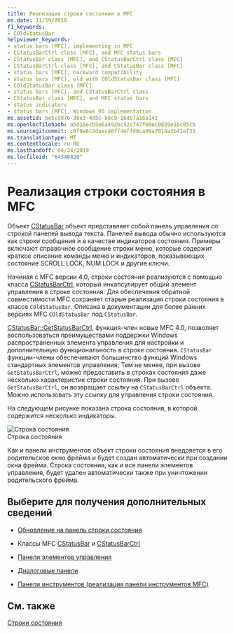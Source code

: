 ```yaml
---
title: Реализация строки состояния в MFC
ms.date: 11/19/2018
f1_keywords:
- COldStatusBar
helpviewer_keywords:
- status bars [MFC], implementing in MFC
- CStatusBarCtrl class [MFC], and MFC status bars
- CStatusBar class [MFC], and CStatusBarCtrl class [MFC]
- CStatusBarCtrl class [MFC], and CStatusBar class [MFC]
- status bars [MFC], backward compatibility
- status bars [MFC], old with COldStatusBar class [MFC]
- COldStatusBar class [MFC]
- status bars [MFC], and CStatusBarCtrl class
- CStatusBar class [MFC], and MFC status bars
- status indicators
- status bars [MFC], Windows 95 implementation
ms.assetid: be5cd876-38e3-4d5c-b8cb-16d57a16a142
ms.openlocfilehash: abd16ecb5e6a492bc42c747f60ec0859e1bc05cb
ms.sourcegitcommit: c6f8e6c2daec40ff4effd8ca99a7014a3b41ef33
ms.translationtype: MT
ms.contentlocale: ru-RU
ms.lasthandoff: 04/24/2019
ms.locfileid: "64346420"
---
```

# <a name="status-bar-implementation-in-mfc"></a>Реализация строки состояния в MFC

Объект [CStatusBar](../mfc/reference/cstatusbar-class.md) объект представляет собой панель управления со строкой панелей вывода текста. Панелей вывода обычно используются как строки сообщения и в качестве индикаторов состояния. Примеры включают справочное сообщение строки меню, которые содержит краткое описание команды меню и индикаторов, показывающих состояние SCROLL LOCK, NUM LOCK и другие ключи.

Начиная с MFC версии 4.0, строки состояния реализуются с помощью класса [CStatusBarCtrl](../mfc/reference/cstatusbarctrl-class.md), который инкапсулирует общий элемент управления в строке состояния. Для обеспечения обратной совместимости MFC сохраняет старые реализация строки состояния в классе `COldStatusBar`. Описана в документации для более ранних версиях MFC `COldStatusBar` под `CStatusBar`.

[CStatusBar::GetStatusBarCtrl](../mfc/reference/cstatusbar-class.md#getstatusbarctrl), функция-член новые MFC 4.0, позволяет воспользоваться преимуществами поддержки Windows распространенных элемента управления для настройки и дополнительную функциональность в строке состояния. `CStatusBar` функции-члены обеспечивают большинство функций Windows стандартных элементов управления; Тем не менее, при вызове `GetStatusBarCtrl`, можно предоставить в строках состояния даже несколько характеристик строки состояния. При вызове `GetStatusBarCtrl`, он возвращает ссылку на `CStatusBarCtrl` объекта. Можно использовать эту ссылку для управления строки состояния.

На следующем рисунке показана строка состояния, в которой содержится несколько индикаторы.

![Строка состояния](../mfc/media/vc37dy1.gif "строки состояния") <br/>
Строка состояния

Как и панели инструментов объект строки состояния внедряется в его родительское окно фрейма и будет создан автоматически при создании окна фрейма. Строка состояния, как и все панели элементов управления, будет удален автоматически также при уничтожении родительского фрейма.

## <a name="what-do-you-want-to-know-more-about"></a>Выберите для получения дополнительных сведений

- [Обновление на панель строки состояния](../mfc/updating-the-text-of-a-status-bar-pane.md)

- Классы MFC [CStatusBar](../mfc/reference/cstatusbar-class.md) и [CStatusBarCtrl](../mfc/reference/cstatusbarctrl-class.md)

- [Панели элементов управления](../mfc/control-bars.md)

- [Диалоговые панели](../mfc/dialog-bars.md)

- [Панели инструментов (реализация панели инструментов MFC)](../mfc/mfc-toolbar-implementation.md)

## <a name="see-also"></a>См. также

[Строки состояния](../mfc/status-bars.md)
